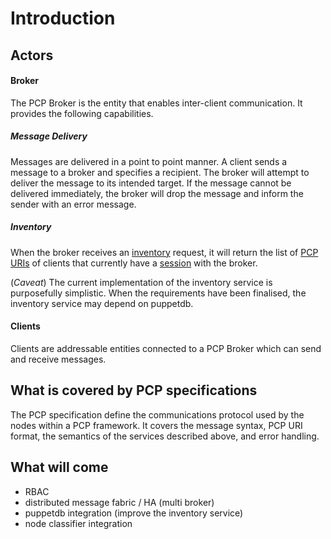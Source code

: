 Introduction
===

Actors
---

#### Broker

The PCP Broker is the entity that enables inter-client communication. It
provides the following capabilities.

##### Message Delivery

Messages are delivered in a point to point manner. A client sends a message
to a broker and specifies a recipient. The broker will attempt to
deliver the message to its intended target. If the message cannot be delivered
immediately, the broker will drop the message and inform the sender with an
error message.

##### Inventory

When the broker receives an [inventory][1] request, it will return the list of
[PCP URIs][2] of clients that currently have a [session][3] with the broker.

(*Caveat*) The current implementation of the inventory service is purposefully
simplistic. When the requirements have been finalised, the inventory service
may depend on puppetdb.

#### Clients

Clients are addressable entities connected to a PCP Broker which can send
and receive messages.

What is covered by PCP specifications
---

The PCP specification define the communications protocol used by the nodes
within a PCP framework. It covers the message syntax, PCP URI format, the
semantics of the services described above, and error handling.

What will come
---

 - RBAC
 - distributed message fabric / HA (multi broker)
 - puppetdb integration (improve the inventory service)
 - node classifier integration

[1]: inventory.md
[2]: uri.md
[3]: association.md
